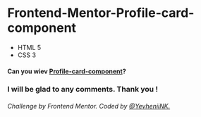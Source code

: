 # Frontend-Mentor-Profile-card-component
- HTML 5
- CSS 3
  
#### Can you wiev [Profile-card-component](https://yevheniink.github.io/Frontend-Mentor-Profile-card-component/index.html)?

### I will be glad to any comments. Thank you !
###### Challenge by Frontend Mentor. Coded by [@YevheniiNK.](https://www.frontendmentor.io/profile/YevheniiNK)
